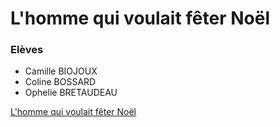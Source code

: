 # L'homme qui voulait fêter Noël

### Elèves
 * Camille BIOJOUX
 * Coline BOSSARD
 * Ophelie BRETAUDEAU

[L'homme qui voulait fêter Noël](http://mediafactory.audencia.com/ateliercode/groupe1/l-homme-qui-voulait-feter-noel)

